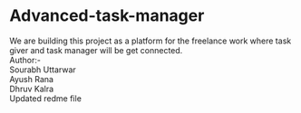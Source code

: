 # Advanced-task-manager
We are building this project as a platform for the freelance work where task giver and task manager will be get connected.
<br>
Author:-
<br>
Sourabh Uttarwar
<br>
Ayush Rana
<br>
Dhruv Kalra
<br>
Updated redme file
